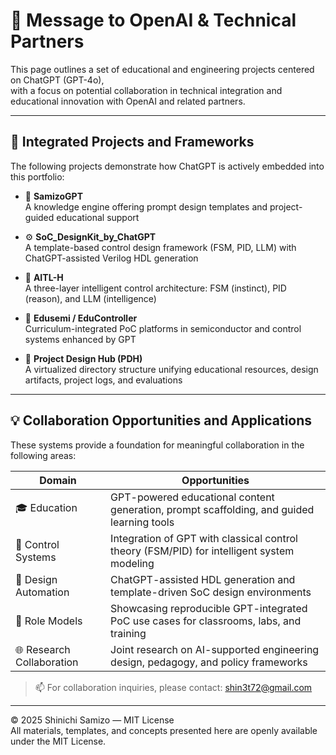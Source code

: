 # 🤝 Message to OpenAI & Technical Partners

This page outlines a set of educational and engineering projects centered on ChatGPT (GPT-4o),  
with a focus on potential collaboration in technical integration and educational innovation with OpenAI and related partners.

---

## 🔧 Integrated Projects and Frameworks

The following projects demonstrate how ChatGPT is actively embedded into this portfolio:

- 🧠 **SamizoGPT**  
  A knowledge engine offering prompt design templates and project-guided educational support

- ⚙️ **SoC_DesignKit_by_ChatGPT**  
  A template-based control design framework (FSM, PID, LLM) with ChatGPT-assisted Verilog HDL generation

- 🤖 **AITL-H**  
  A three-layer intelligent control architecture: FSM (instinct), PID (reason), and LLM (intelligence)

- 📘 **Edusemi / EduController**  
  Curriculum-integrated PoC platforms in semiconductor and control systems enhanced by GPT

- 🧩 **Project Design Hub (PDH)**  
  A virtualized directory structure unifying educational resources, design artifacts, project logs, and evaluations

---

## 💡 Collaboration Opportunities and Applications

These systems provide a foundation for meaningful collaboration in the following areas:

| Domain | Opportunities |
|--------|---------------|
| 🎓 Education | GPT-powered educational content generation, prompt scaffolding, and guided learning tools |
| 🤖 Control Systems | Integration of GPT with classical control theory (FSM/PID) for intelligent system modeling |
| 🧠 Design Automation | ChatGPT-assisted HDL generation and template-driven SoC design environments |
| 📘 Role Models | Showcasing reproducible GPT-integrated PoC use cases for classrooms, labs, and training |
| 🌐 Research Collaboration | Joint research on AI-supported engineering design, pedagogy, and policy frameworks |

> 📫 For collaboration inquiries, please contact: [shin3t72@gmail.com](mailto:shin3t72@gmail.com)

---

© 2025 Shinichi Samizo — MIT License  
All materials, templates, and concepts presented here are openly available under the MIT License.
